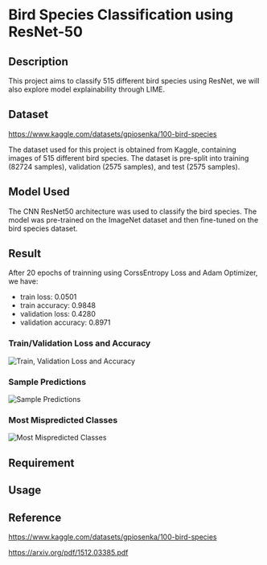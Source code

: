 # Bird Species Classification using ResNet-50

## Description
This project aims to classify 515 different bird species using ResNet, we will also explore model explainability through LIME. 

## Dataset
https://www.kaggle.com/datasets/gpiosenka/100-bird-species

The dataset used for this project is obtained from Kaggle, containing images of 515 different bird species. The dataset is pre-split into training (82724 samples), validation (2575 samples), and test (2575 samples).

## Model Used
The CNN ResNet50 architecture was used to classify the bird species. The model was pre-trained on the ImageNet dataset and then fine-tuned on the bird species dataset.

## Result
After 20 epochs of trainning using CorssEntropy Loss and Adam Optimizer, we have:

- train loss: 0.0501
- train accuracy: 0.9848
- validation loss: 0.4280
- validation accuracy: 0.8971

### Train/Validation Loss and Accuracy
![Train, Validation Loss and Accuracy](https://github.com/xinrui-wang1/bird-classification/blob/main/figures/train_vs_val_loss_accuracy.png)

### Sample Predictions
![Sample Predictions](https://github.com/xinrui-wang1/bird-classification/blob/main/figures/sample_predictions.png)

### Most Mispredicted Classes
![Most Mispredicted Classes](https://github.com/xinrui-wang1/bird-classification/blob/main/figures/top_mispredicted.png)

## Requirement
## Usage
## Reference
https://www.kaggle.com/datasets/gpiosenka/100-bird-species

https://arxiv.org/pdf/1512.03385.pdf
